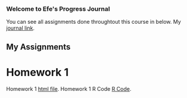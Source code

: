 ### Welcome to Efe's Progress Journal

You can see all assignments done throughtout this course in below.
My [journal link](https://bu-ie-423.github.io/fall-24-EfeBuyukarslan/).

## My Assignments
# Homework 1
Homework 1 [html file](ie360-hw1.html).
Homework 1 R Code [R Code](IE360-hw1.R).